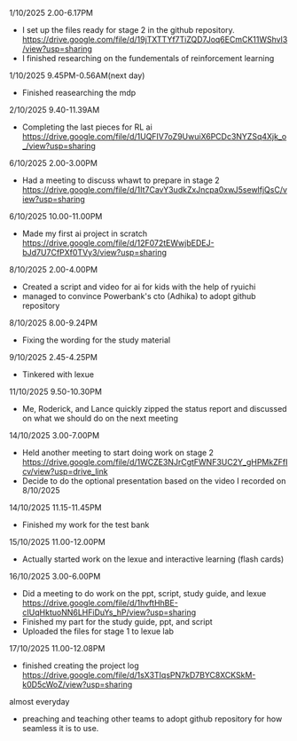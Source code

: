1/10/2025 2.00-6.17PM
- I set up the files ready for stage 2 in the github repository.
https://drive.google.com/file/d/19jTXTTYf7TiZQD7Joq6ECmCK11WShvl3/view?usp=sharing
- I finished researching on the fundementals of reinforcement learning

1/10/2025 9.45PM-0.56AM(next day)
- Finished reasearching the mdp

2/10/2025 9.40-11.39AM
- Completing the last pieces for RL ai
https://drive.google.com/file/d/1UQFIV7oZ9UwuiX6PCDc3NYZSq4Xjk_o_/view?usp=sharing

6/10/2025 2.00-3.00PM
- Had a meeting to discuss whawt to prepare in stage 2
https://drive.google.com/file/d/1It7CavY3udkZxJncpa0xwJ5sewlfjQsC/view?usp=sharing

6/10/2025 10.00-11.00PM
- Made my first ai project in scratch
https://drive.google.com/file/d/12F072tEWwjbEDEJ-bJd7U7CfPXf0TVy3/view?usp=sharing

8/10/2025 2.00-4.00PM
- Created a script and video for ai for kids with the help of ryuichi
- managed to convince Powerbank's cto (Adhika) to adopt github repository 

8/10/2025 8.00-9.24PM
- Fixing the wording for the study material

9/10/2025 2.45-4.25PM
- Tinkered with lexue 

11/10/2025 9.50-10.30PM
- Me, Roderick, and Lance quickly zipped the status report and discussed on what we should do on the next meeting

14/10/2025 3.00-7.00PM
- Held another meeting to start doing work on stage 2
https://drive.google.com/file/d/1WCZE3NJrCgtFWNF3UC2Y_gHPMkZFfIcv/view?usp=drive_link
- Decide to do the optional presentation based on the video I recorded on 8/10/2025

14/10/2025 11.15-11.45PM
- Finished my work for the test bank 

15/10/2025 11.00-12.00PM
- Actually started work on the lexue and interactive learning (flash cards)

16/10/2025 3.00-6.00PM
- Did a meeting to do work on the ppt, script, study guide, and lexue
https://drive.google.com/file/d/1hvftHhBE-cIUqHktuoNN6LHFiDuYs_hP/view?usp=sharing
- Finished my part for the study guide, ppt, and script
- Uploaded the files for stage 1 to lexue lab

17/10/2025 11.00-12.08PM
- finished creating the project log
https://drive.google.com/file/d/1sX3TIqsPN7kD7BYC8XCKSkM-k0D5cWoZ/view?usp=sharing

almost everyday
- preaching and teaching other teams to adopt github repository for how seamless it is to use.
